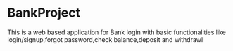 # BankProject
This is a web based application for Bank login with basic functionalities like login/signup,forgot password,check balance,deposit and withdrawl
